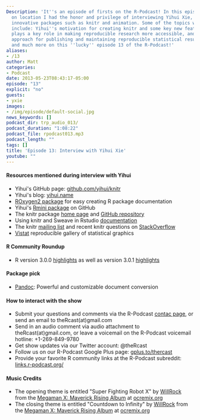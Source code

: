 ```yaml
---
Description: 'It''s an episode of firsts on the R-Podcast! In this episode recorded
  on location I had the honor and privilege of interviewing Yihui Xie, author of many
  innovative packages such as knitr and animation. Some of the topics we discussed
  include: Yihui''s motivation for creating knitr and some key new features, how markdown
  plays a key role in making reproducible research more accessible, and an innovative
  approach for publishing and maintaining reproducible statistical results online,
  and much more on this ''lucky'' episode 13 of the R-Podcast!'
aliases:
- /13
author: Matt
categories:
- Podcast
date: 2013-05-23T08:43:17-05:00
episode: "13"
explicit: "no"
guests:
- yxie
images:
- /img/episode/default-social.jpg
news_keywords: []
podcast_dir: trp_audio_013/
podcast_duration: "1:08:22"
podcast_file: rpodcast013.mp3
podcast_length: ""
tags: []
title: 'Episode 13: Interview with Yihui Xie'
youtube: ""
---
```


#### Resources mentioned during interview with Yihui

-   Yihui's GitHub page: [github.com/yihui/knitr](https://github.com/yihui)
-   Yihui's blog: [yihui.name](http://yihui.name/en)
-   [ROxygen2 package](http://cran.r-project.org/web/packages/roxygen2/index.html) for easy creating R package documentation
-   Yihui's [Rmini package](https://github.com/yihui/rmini) on GitHub
-   The knitr package [home page](http://yihui.name/knitr/) and [GitHub repository](https://github.com/yihui/knitr)
-   Using knitr and Sweave in Rstudio [documentation](http://www.rstudio.com/ide/docs/authoring/overview)
-   The knitr [mailing list](https://groups.google.com/forum/#!forum/knitr) and recent knitr questions on [StackOverflow](http://stackoverflow.com/questions/tagged/knitr)
-   [Vistat](http://vis.supstat.com/) reproducible gallery of statistical graphics

#### R Community Roundup

-   R version 3.0.0 [highlights](http://blog.revolutionanalytics.com/2013/04/r-version-3-released.html) as well as version 3.0.1 [highlights](http://blog.revolutionanalytics.com/2013/05/r-301-released.html)

#### Package pick

-   [Pandoc](http://johnmacfarlane.net/pandoc/): Powerful and customizable document conversion
    
#### How to interact with the show

-   Submit your questions and comments via the R-Podcast [contac page](http://www.r-podcast.org/contact/), or send an email to theRcast(at)gmail.com
-   Send in an audio comment via audio attachment to theRcast(at)gmail.com, or leave a voicemail on the R-Podcast voicemail hotline: +1-269-849-9780
-   Get show updates via our Twitter account: @theRcast
-   Follow us on our R-Podcast Google Plus page: [gplus.to/thercast](http://gplus.to/thercast)
-   Provide your favorite R community links at the R-Podcast subreddit: [links.r-podcast.org/](http://links.r-podcast.org/)

#### Music Credits

-   The opening theme is entitled "Super Fighting Robot X" by [WillRock](http://ocremix.org/artist/5043/willrock) from the [Megaman X: Maverick Rising Album](http://maverick.ocremix.org/) at [ocremix.org](http://www.ocremix.org)
-   The closing theme is entitled "Countdown to Infinity" by [WillRock](http://ocremix.org/artist/5043/willrock) from the [Megaman X: Maverick Rising Album](http://maverick.ocremix.org/) at [ocremix.org](http://www.ocremix.org)
